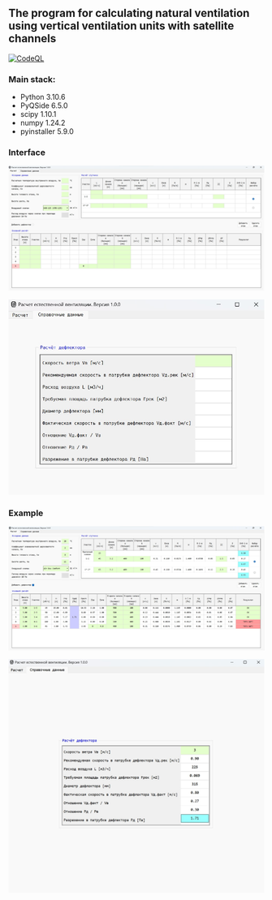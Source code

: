 ## The program for calculating natural ventilation using vertical ventilation units with satellite channels

[![CodeQL](https://github.com/polnikov/air-system/actions/workflows/codeql-analysis.yml/badge.svg?branch=main&event=push)](https://github.com/polnikov/air-system/actions/workflows/codeql-analysis.yml)

### **Main stack:**
- Python 3.10.6
- PyQSide 6.5.0
- scipy 1.10.1
- numpy 1.24.2
- pyinstaller 5.9.0

### **Interface**
![Main tab](/docs/img/main_tab.jpg)

![Second tab](/docs/img/second_tab.jpg)

### **Example**
![Main tab example](/docs/img/main_tab_example.jpg)

![Second tab example](/docs/img/second_tab_example.jpg)
